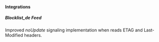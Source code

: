 #### Integrations
##### Blocklist_de Feed
Improved *noUpdate* signaling implementation when reads ETAG and Last-Modified headers.
